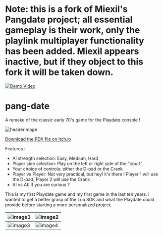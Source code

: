 # Note: this is a fork of Miexil's Pangdate project; all essential gameplay is their work, only the playlink multiplayer functionality has been added. Miexil appears inactive, but if they object to this fork it will be taken down.

[![Demo Video](https://img.youtube.com/vi/RsKJhqV_fWY/0.jpg)](https://www.youtube.com/watch?v=RsKJhqV_fWY)

# pang-date
A remake of the classic early 70's game for the Playdate console !

![headerimage](https://img.itch.zone/aW1nLzkxNDYwMzkucG5n/original/Ttx762.png)

[Download the PDX file on Itch.io](https://nomad-technologies.itch.io/pangdate)

Features :
- AI strength selection: Easy, Medium, Hard
- Player side selection: Play on the left or right side of the "court"
- Your choice of controls: either the D-pad or the Crank
- Player vs Player: Not very practical, but hey! it's there ! Player 1 will use the D-pad, Player 2 will use the Crank
- AI vs AI: If you are curious ? 

This is my first Playdate game and my first game in the last ten years. I wanted to get a better grasp of the Lua SDK and what the Playdate could provide before starting a more personalized project.

|![image1](https://img.itch.zone/aW1hZ2UvMTU2NjQwMC85MTQ1OTA3LnBuZw==/original/FYEqOU.png)|![image2](https://img.itch.zone/aW1hZ2UvMTU2NjQwMC85MTQ1OTA1LnBuZw==/original/SkF63%2B.png)|
|---|---|
|![image3](https://img.itch.zone/aW1hZ2UvMTU2NjQwMC85MTQ1OTA4LnBuZw==/original/3TnNBW.png)|![image4](https://img.itch.zone/aW1hZ2UvMTU2NjQwMC85MTU5NDM2LnBuZw==/original/V3wjZn.png)|
